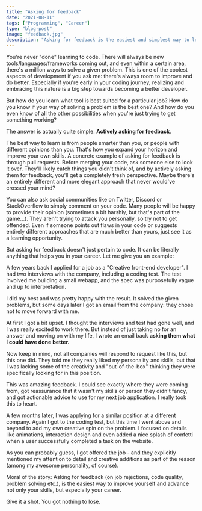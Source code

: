```yaml
---
title: "Asking for feedback"
date: "2021-08-11"
tags: ["Programming", "Career"]
type: "blog-post"
image: "feedback.jpg"
description: "Asking for feedback is the easiest and simplest way to level up your development career"
---
```


You're never "done" learning to code. There will always be new tools/languages/frameworks coming out, and even within a certain area, there's a million ways to solve a given problem. This is one of the coolest aspects of development if you ask me: there's always room to improve and do better. Especially if you're early in your coding journey, realizing and embracing this nature is a big step towards becoming a better developer.

But how do you learn what tool is best suited for a particular job? How do you know if your way of solving a problem is the best one? And how do you even know of all the other possibilities when you're just trying to get something working?

The answer is actually quite simple: **Actively asking for feedback**.

The best way to learn is from people smarter than you, or people with different opinions than you. That's how you expand your horizon and improve your own skills. A concrete example of asking for feedback is through pull requests. Before merging your code, ask someone else to look it over. They'll likely catch things you didn't think of, and by actively asking them for feedback, you'll get a completely fresh perspective. Maybe there's an entirely different and more elegant approach that never would've crossed your mind?

You can also ask social communities like on Twitter, Discord or StackOverflow to simply comment on your code. Many people will be happy to provide their opinion (sometimes a bit harshly, but that's part of the game...). They aren't trying to attack you personally, so try not to get offended. Even if someone points out flaws in your code or suggests entirely different approaches that are much better than yours, just see it as a learning opportunity.

But asking for feedback doesn't just pertain to code. It can be literally anything that helps you in your career. Let me give you an example:

A few years back I applied for a job as a "Creative front-end developer". I had two interviews with the company, including a coding test. The test involved me building a small webapp, and the spec was purposefully vague and up to interpretation.

I did my best and was pretty happy with the result. It solved the given problems, but some days later I got an email from the company: they chose not to move forward with me.

At first I got a bit upset. I thought the interviews and test had gone well, and I was really excited to work there. But instead of just taking no for an answer and moving on with my life, I wrote an email back **asking them what I could have done better.**

Now keep in mind, not all companies will respond to request like this, but this one did. They told me they really liked my personality and skills, but that I was lacking some of the creativity and "out-of-the-box" thinking they were specifically looking for in this position.

This was amazing feedback. I could see exactly where they were coming from, got reassurance that it wasn't my skills or person they didn't fancy, and got actionable advice to use for my next job application. I really took this to heart.

A few months later, I was applying for a similar position at a different company. Again I got to the coding test, but this time I went above and beyond to add my own creative spin on the problem. I focused on details like animations, interaction design and even added a nice splash of confetti when a user successfully completed a task on the website.

As you can probably guess, I got offered the job - and they explicitly mentioned my attention to detail and creative additions as part of the reason (among my awesome personality, of course).

Moral of the story: Asking for feedback (on job rejections, code quality, problem solving etc.), is the easiest way to improve yourself and advance not only your skills, but especially your career.

Give it a shot. You got nothing to lose.
